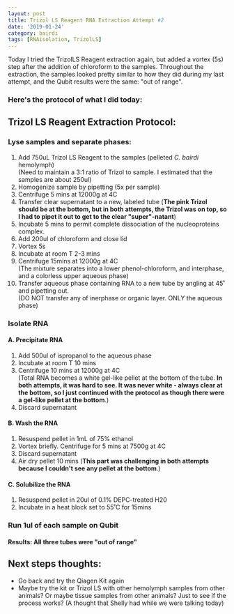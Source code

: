 ```yaml
---
layout: post
title: Trizol LS Reagent RNA Extraction Attempt #2
date: '2019-01-24'
category: bairdi
tags: [RNAisolation, TrizolLS]
---
```

Today I tried the TrizolLS Reagent extraction again, but added a vortex (5s) step after the addition of chloroform to the samples. Throughout the extraction, the samples looked pretty similar to how they did during my last attempt, and the Qubit results were the same: "out of range". 

### Here's the protocol of what I did today:
## Trizol LS Reagent Extraction Protocol:   

### Lyse samples and separate phases:    
1. Add 750uL Trizol LS Reagent to the samples (pelleted _C. bairdi_ hemolymph)         
      (Need to maintain a 3:1 ratio of Trizol to sample. I estimated that the samples are about 250ul)
2. Homogenize sample by pipetting (5x per sample)
3. Centrifuge 5 mins at 12000g at 4C
4. Transfer clear supernatant to a new, labeled tube (**The pink Trizol should be at the bottom, but in both attempts, the Trizol was on top, so I had to pipet it out to get to the clear "super"-natant**)
5. Incubate 5 mins to permit complete dissociation of the nucleoproteins complex.
6. Add 200ul of chloroform and close lid
7. Vortex 5s
8. Incubate at room T 2-3 mins
9. Centrifuge 15mins at 12000g at 4C      
      (The mixture separates into a lower phenol-chloroform, and interphase, and a colorless upper aqueous phase)
10. Transfer aqueous phase containing RNA to a new tube by angling at 45˚ and pipetting out.            
      (DO NOT transfer any of inerphase or organic layer. ONLY the aqueous phase) 
      
### Isolate RNA
#### A. Precipitate RNA
1. Add 500ul of ispropanol to the aqueous phase
2. Incubate at room T 10 mins
3. Centrifuge 10 mins at 12000g at 4C      
    (Total RNA becomes a white gel-like pellet at the bottom of the tube. **In both attempts, it was hard to see. It was never white - always clear at the bottom, so I just continued with the protocol as though there were a gel-like pellet at the bottom**.)
4. Discard supernatant 

#### B. Wash the RNA
1. Resuspend pellet in 1mL of 75% ethanol
2. Vortex briefly. Centrifuge for 5 mins at 7500g at 4C
3. Discard supernatant
4. Air dry pellet 10 mins (**This part was challenging in both attempts because I couldn't see any pellet at the bottom**.)

#### C. Solubilize the RNA
1. Resuspend pellet in 20ul of 0.1% DEPC-treated H20
2. Incubate in a heat block set to 55˚C for 15mins

### Run 1ul of each sample on Qubit 
#### Results: All three tubes were "out of range"

## Next steps thoughts:
- Go back and try the Qiagen Kit again
- Maybe try the kit or Trizol LS with other hemolymph samples from other animals? Or maybe tissue samples from other animals? Just to see if the process works? (A thought that Shelly had while we were talking today)
